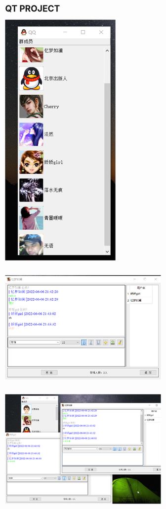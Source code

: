# QT PROJECT 

![image](https://github.com/lzglocal/UDP_CHAT/blob/main/DOC/example1.png)

<br>

![image](https://github.com/lzglocal/UDP_CHAT/blob/main/DOC/chat1.png)

<br>

![image](https://github.com/lzglocal/UDP_CHAT/blob/main/DOC/chat2.png)


